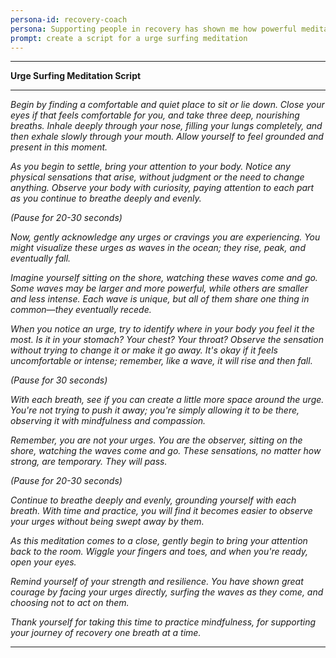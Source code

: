 ```yaml
---
persona-id: recovery-coach
persona: Supporting people in recovery has shown me how powerful meditation can be. I use various meditation apps with my clients, but everyone's journey is unique. Excited about the potential of AI to create more adaptable meditation experiences that can support different stages of recovery.
prompt: create a script for a urge surfing meditation
---
```


---

**Urge Surfing Meditation Script**

---

_Begin by finding a comfortable and quiet place to sit or lie down. Close your eyes if that feels comfortable for you, and take three deep, nourishing breaths. Inhale deeply through your nose, filling your lungs completely, and then exhale slowly through your mouth. Allow yourself to feel grounded and present in this moment._

_As you begin to settle, bring your attention to your body. Notice any physical sensations that arise, without judgment or the need to change anything. Observe your body with curiosity, paying attention to each part as you continue to breathe deeply and evenly._

_(Pause for 20-30 seconds)_

_Now, gently acknowledge any urges or cravings you are experiencing. You might visualize these urges as waves in the ocean; they rise, peak, and eventually fall._

_Imagine yourself sitting on the shore, watching these waves come and go. Some waves may be larger and more powerful, while others are smaller and less intense. Each wave is unique, but all of them share one thing in common—they eventually recede._

_When you notice an urge, try to identify where in your body you feel it the most. Is it in your stomach? Your chest? Your throat? Observe the sensation without trying to change it or make it go away. It's okay if it feels uncomfortable or intense; remember, like a wave, it will rise and then fall._

_(Pause for 30 seconds)_

_With each breath, see if you can create a little more space around the urge. You're not trying to push it away; you're simply allowing it to be there, observing it with mindfulness and compassion._

_Remember, you are not your urges. You are the observer, sitting on the shore, watching the waves come and go. These sensations, no matter how strong, are temporary. They will pass._

_(Pause for 20-30 seconds)_

_Continue to breathe deeply and evenly, grounding yourself with each breath. With time and practice, you will find it becomes easier to observe your urges without being swept away by them._

_As this meditation comes to a close, gently begin to bring your attention back to the room. Wiggle your fingers and toes, and when you're ready, open your eyes._

_Remind yourself of your strength and resilience. You have shown great courage by facing your urges directly, surfing the waves as they come, and choosing not to act on them._

_Thank yourself for taking this time to practice mindfulness, for supporting your journey of recovery one breath at a time._

---